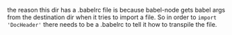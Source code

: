 the reason this dir has a .babelrc file is because babel-node
gets babel args from the destination dir when it tries to import
a file. So in order to `import 'DocHeader'` there needs to be a
.babelrc to tell it how to transpile the file.
